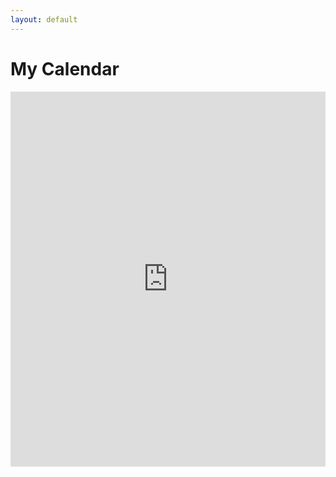 ```yaml
---
layout: default
---
```


# My Calendar

<p style="text-align:center;">
<iframe src="https://www.google.com/calendar/embed?showTitle=0&amp;height=600&amp;wkst=2&amp;bgcolor=%23FFFFFF&amp;src=praveen%40tifrbng.res.in&amp;color=%2329527A&amp;src=en.indian%23holiday%40group.v.calendar.google.com&amp;color=%232F6309&amp;ctz=Asia%2FCalcutta" style=" border-width:0 " width="100%" height="600" frameborder="0" scrolling="no"></iframe>
</p>
